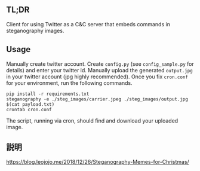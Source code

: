 ## TL;DR
Client for using Twitter as a C&C server that embeds commands in steganography images.

## Usage
Manually create twitter account.
Create `config.py` (see `config_sample.py` for details) and enter your twitter id.
Manually upload the generated `output.jpg` in your twitter account (jpg highly recommended).
Once you fix `cron.conf` for your environment, run the following commands.

```
pip install -r requirements.txt
steganography -e ./steg_images/carrier.jpeg ./steg_images/output.jpg $(cat payload.txt)
crontab cron.conf
```

The script, running via cron, should find and download your uploaded image.

## 説明
https://blog.leojojo.me/2018/12/26/Steganography-Memes-for-Christmas/
